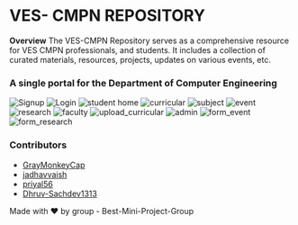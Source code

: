 # VES- CMPN REPOSITORY
**Overview**
The VES-CMPN Repository serves as a comprehensive resource for VES CMPN professionals, and students. It includes a collection of curated materials, resources, projects, updates on various events, etc.
### A single portal for the Department of Computer Engineering

![Signup](https://user-images.githubusercontent.com/78576375/187079320-b06fede6-7274-4d93-b7ab-9648944fb7b1.PNG)
![Login](https://user-images.githubusercontent.com/78576375/187079317-c00366c9-9781-4be7-bb74-702984d8a433.PNG)
![student home](https://user-images.githubusercontent.com/78576375/187079322-76c08627-53b7-48bb-9d4b-7a31ce58f77b.PNG)
![curricular](https://user-images.githubusercontent.com/78576375/187079309-06228a5e-35ab-44ce-afc9-4e60a10755ff.PNG)
![subject](https://user-images.githubusercontent.com/78576375/187079325-c2216a44-3c5c-4ed6-9a07-3e20935dad3d.PNG)
![event](https://user-images.githubusercontent.com/78576375/187079310-c7509fe0-460d-4a79-a5b9-53bbc7fbd7f5.PNG)
![research](https://user-images.githubusercontent.com/78576375/187079319-8c283ea8-c3fc-4652-bda8-3de96a30bea8.PNG)
![faculty](https://user-images.githubusercontent.com/78576375/187079312-aedb2542-571f-4270-8f22-312c29edf035.PNG)
![upload_curricular](https://user-images.githubusercontent.com/78576375/187079327-f1a2c49f-d62c-4376-9397-99e695671ce7.PNG)
![admin](https://user-images.githubusercontent.com/78576375/187079308-045f4731-3053-45c4-90d1-2d526c7d9186.PNG)
![form_event](https://user-images.githubusercontent.com/78576375/187079314-7a2b8990-389c-4922-afc7-92ce00921474.PNG)
![form_research](https://user-images.githubusercontent.com/78576375/187079315-ba07b3cc-52b2-4fdc-9b56-dfc659936ed5.PNG)



### Contributors
- [GrayMonkeyCap](https://github.com/GrayMonkeyCap)
- [jadhavvaish](https://github.com/jadhavvaish/)
- [priyal56](https://github.com/priyal56/)
- [Dhruv-Sachdev1313](https://github.com/Dhruv-Sachdev1313)  

Made with ❤️ by group - Best-Mini-Project-Group

